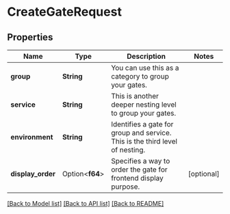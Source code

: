 # CreateGateRequest

## Properties

Name | Type | Description | Notes
------------ | ------------- | ------------- | -------------
**group** | **String** | You can use this as a category to group your gates. | 
**service** | **String** | This is another deeper nesting level to group your gates. | 
**environment** | **String** | Identifies a gate for group and service. This is the third level of nesting. | 
**display_order** | Option<**f64**> | Specifies a way to order the gate for frontend display purpose. | [optional]

[[Back to Model list]](../README.md#documentation-for-models) [[Back to API list]](../README.md#documentation-for-api-endpoints) [[Back to README]](../README.md)


